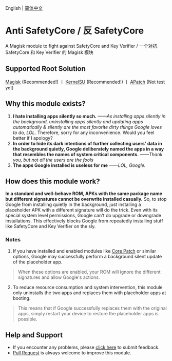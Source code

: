 English | [简体中文](README_ZH-CN.md)

# **Anti SafetyCore / 反 SafetyCore**
A Magisk module to fight against SafetyCore and Key Verifier / 一个对抗 SafetyCore 和 Key Verifier 的 Magisk 模块

## Supported Root Solution
[Magisk](https://github.com/topjohnwu/Magisk) (Recommended!) 丨 [KernelSU](https://github.com/tiann/KernelSU) (Recommended!) 丨 [APatch](https://github.com/bmax121/APatch) (Not test yet)

## Why this module exists?

1. **I hate installing apps silently so much.** *——As installing apps silently in the background, uninstalling apps silently and updating apps automatically & silently are the most favorite dirty things Google loves to do, LOL.*
Therefore, sorry for any inconvenience. Would you feel better if I apology?
2. **In order to hide its dark intentions of further collecting users' data in the background quietly, Google deliberately named the apps in a way that resembles the names of system critical components.** *——Thank you, but not all the users are the fools*
3. **The apps Google installed is useless for me** *——LOL, Google.*

## How does this module work?

**In a standard and well-behave ROM, APKs with the same package name but different signatures cannot be overwrite installed casually.**
So, to stop Google from installing quietly in the background, just installing a placeholder APK with a different signature will do the trick.
Even with its special system level permissions, Google can't do upgrade or downgrade installations.
This effectively blocks Google from repeatedly installing stuff like SafetyCore and Key Verifier on the sly.

### Notes

1. If you have installed and enabled modules like [Core Patch](https://github.com/LSPosed/CorePatch) or similar options, Google may successfully perform a background silent update of the placeholder app.
> When these options are enabled, your ROM will ignore the different signatures and allow Google's actions.
2. To reduce resource consumption and system intervention, this module only uninstalls the two apps and replaces them with placeholder apps at booting.
> This means that if Google successfully replaces them with the original apps, simply restart your device to restore the placeholder apps is possible.

## Help and Support
- If you encounter any problems, please [click here](https://github.com/Astoritin/AntiSafetyCore/issues) to submit feedback.
- [Pull Request](https://github.com/Astoritin/AntiSafetyCore/pulls) is always welcome to improve this module.
